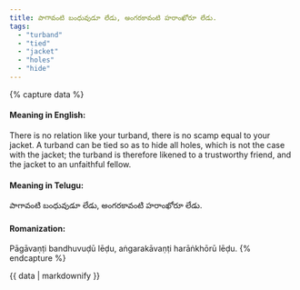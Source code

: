 ```yaml
---
title: పాగావంటి బంధువుడూ లేడు, అంగరకావంటి హరాంఖోరూ లేడు.
tags:
  - "turband"
  - "tied"
  - "jacket"
  - "holes"
  - "hide"
---
```


{% capture data %}
#### Meaning in English:
There is no relation like your turband, there is no scamp equal to your jacket.
A turband can be tied so as to hide all holes, which is not the case with the jacket; the turband is therefore likened to a trustworthy friend, and the jacket to an unfaithful fellow.

#### Meaning in Telugu:
పాగావంటి బంధువుడూ లేడు, అంగరకావంటి హరాంఖోరూ లేడు.

#### Romanization:
Pāgāvaṇṭi bandhuvuḍū lēḍu, aṅgarakāvaṇṭi harāṅkhōrū lēḍu.
{% endcapture %}

{{ data | markdownify }}

